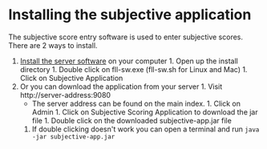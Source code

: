 Installing the subjective application
======================================

The subjective score entry software is used to enter subjective scores. There are 2 ways to install.

  1. [Install the server software](InstallServerSoftware.md) on your computer
    1. Open up the install directory
    1. Double click on fll-sw.exe (fll-sw.sh for Linux and Mac)
    1. Click on Subjective Application
  1. Or you can download the application from your server
    1. Visit http://server-address:9080
      * The server address can be found on the main index.
    1. Click on Admin
    1. Click on Subjective Scoring Application to download the jar file
    1. Double click on the downloaded subjective-app.jar file
      1. If double clicking doesn't work you can open a terminal and run `java -jar subjective-app.jar`
  

